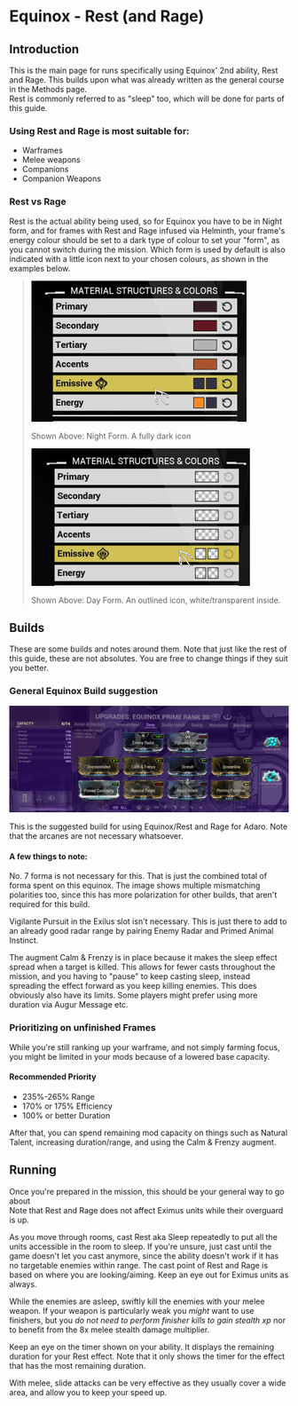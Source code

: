 # Equinox - Rest (and Rage)

## Introduction

This is the main page for runs specifically using Equinox' 2nd ability, Rest and Rage. This builds upon what was already written as the general course in the Methods page.\
Rest is commonly referred to as "sleep" too, which will be done for parts of this guide.

### Using Rest and Rage is most suitable for:

* Warframes
* Melee weapons
* Companions
* Companion Weapons

### Rest vs Rage

Rest is the actual ability being used, so for Equinox you have to be in Night form, and for frames with Rest and Rage infused via Helminth, your frame's energy colour should be set to a dark type of colour to set your "form", as you cannot switch during the mission. Which form is used by default is also indicated with a little icon next to your chosen colours, as shown in the examples below.

> ![](<../../.gitbook/assets/image (3).png>)
>
> Shown Above: Night Form. A fully dark icon
>
> ![](<../../.gitbook/assets/image (4).png>)
>
> Shown Above: Day Form. An outlined icon, white/transparent inside.

## Builds

These are some builds and notes around them. Note that just like the rest of this guide, these are not absolutes. You are free to change things if they suit you better.

### General Equinox Build suggestion

![A General build suggestion for Equinox.](<../../.gitbook/assets/image (1).png>)

This is the suggested build for using Equinox/Rest and Rage for Adaro. Note that the arcanes are not necessary whatsoever.

#### A few things to note:

No. 7 forma is not necessary for this. That is just the combined total of forma spent on this equinox. The image shows multiple mismatching polarities too, since this has more polarization for other builds, that aren't required for this build.

Vigilante Pursuit in the Exilus slot isn't necessary. This is just there to add to an already good radar range by pairing Enemy Radar and Primed Animal Instinct.

The augment Calm & Frenzy is in place because it makes the sleep effect spread when a target is killed. This allows for fewer casts throughout the mission, and you having to "pause" to keep casting sleep, instead spreading the effect forward as you keep killing enemies. This does obviously also have its limits. Some players might prefer using more duration via Augur Message etc.

### Prioritizing on unfinished Frames

While you're still ranking up your warframe, and not simply farming focus, you might be limited in your mods because of a lowered base capacity.&#x20;

#### Recommended Priority

* 235%-265% Range
* 170% or 175% Efficiency
* 100% or better Duration

After that, you can spend remaining mod capacity on things such as Natural Talent, increasing duration/range, and using the Calm & Frenzy augment.

## Running

Once you're prepared in the mission, this should be your general way to go about\
Note that Rest and Rage does not affect Eximus units while their overguard is up.

As you move through rooms, cast Rest aka Sleep repeatedly to put all the units accessible in the room to sleep. If you're unsure, just cast until the game doesn't let you cast anymore, since the ability doesn't work if it has no targetable enemies within range. The cast point of Rest and Rage is based on where you are looking/aiming. Keep an eye out for Eximus units as always.&#x20;

While the enemies are asleep, swiftly kill the enemies with your melee weapon. If your weapon is particularly weak you _might_ want to use finishers, but you _do not need to perform finisher kills to gain stealth xp_ nor to benefit from the 8x melee stealth damage multiplier.

Keep an eye on the timer shown on your ability. It displays the remaining duration for your Rest effect. Note that it only shows the timer for the effect that has the most remaining duration.

With melee, slide attacks can be very effective as they usually cover a wide area, and allow you to keep your speed up.&#x20;
